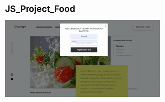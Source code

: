 # JS_Project_Food
![Alt text](https://github.com/DreamLife37/JS_Project_Food/blob/main/Projects_Food.gif)
